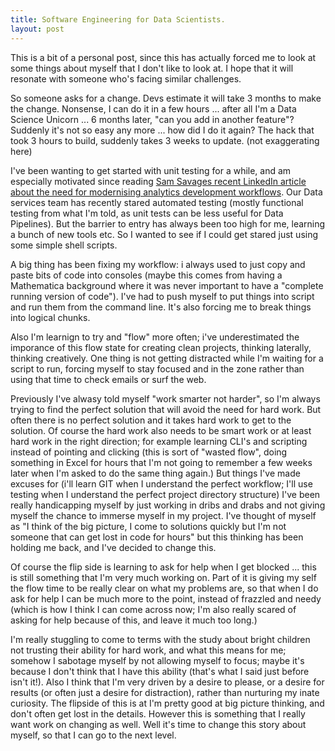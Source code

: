 ```yaml
---
title: Software Engineering for Data Scientists.
layout: post
---
```


This is a bit of a personal post, since this has actually forced me to look at some things about myself that I don't like to look at. I hope that it will resonate with someone who's facing similar challenges.

So someone asks for a change. Devs estimate it will take 3 months to make the change. Nonsense, I can do it in a few hours ... after all  I'm a Data Science Unicorn ... 6 months later, "can you add in another feature"? Suddenly it's not so easy any more ... how did I do it again? The hack that took 3 hours to build, suddenly takes 3 weeks to update. (not exaggerating here)

I've been wanting to get started with unit testing for a while, and am especially motivated since reading [Sam Savages recent LinkedIn article about the need for modernising analytics development workflows][1]. Our Data services team has recently stared automated testing (mostly functional testing from what I'm told, as unit tests can be less useful for Data Pipelines). But the barrier to entry has always been too high for me, learning a bunch of new tools etc. So I wanted to see if I could get stared just using some simple shell scripts.

A big thing has been fixing my workflow: i always used to just copy and paste bits of code into consoles (maybe this comes from having a Mathematica background where it was never important to have a "complete running version of code"). I've had to push myself to put things into script and run them from the command line. It's also forcing me to break things into logical chunks.

Also I'm learnign to try and "flow" more often; i've underestimated the imporance of this flow state for creating clean projects, thinking laterally, thinking creatively. One thing is not getting distracted while I'm waiting for a script to run, forcing myself to stay focused and in the zone rather than using that time to check emails or surf the web.

Previously I've alwasy told myself "work smarter not harder", so I'm always trying to find the perfect solution that will avoid the need for hard work. But often there is no perfect solution and it takes hard work to get to the solution. Of course the hard work also needs to be smart work or at least hard work in the right direction; for example learning CLI's and scripting instead of pointing and clicking (this is sort of "wasted flow", doing something in Excel for hours that I'm not going to remember a few weeks later when I'm asked to do the same thing again.) But things I've made excuses for (i'll learn GIT when I understand the perfect workflow; I'll use testing when I understand the perfect project directory structure) I've been really handicapping myself by just working in dribs and drabs and not giving myself the chance to immerse myself in my project. I've thought of myself as "I think of the big picture, I come to solutions quickly but I'm not someone that can get lost in code for hours" but this thinking has been holding me back, and I've decided to change this.

Of course the flip side is learning to ask for help when I get blocked ... this is still something that I'm very much working on. Part of it is giving my self the flow time to be really clear on what my problems are, so that when I do ask for help I can be much more to the point, instead of frazzled and needy (which is how I think I can come across now; I'm also really scared of asking for help because of this, and leave it much too long.)

I'm really stuggling to come to terms with the study about bright children not trusting their ability for hard work, and what this means for me; somehow I sabotage myself by not allowing myself to focus; maybe it's because I don't think that I have this ability (that's what I said just before isn't it!). Also I think that I'm very driven by a desire to please, or a desire for results (or often just a desire for distraction), rather than nurturing my inate curiosity. The flipside of this is at I'm pretty good at big picture thinking, and don't often get lost in the details. However this is something that I really want work on changing as well. Well it's time to change this story about myself, so that I can go to the next level.

[1]:https://www.linkedin.com/pulse/agile-data-scientists-do-scale-sam-savage
[2]:http://treycausey.com/software_dev_skills.html
